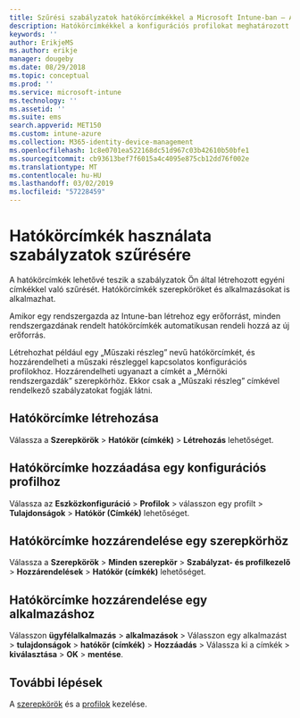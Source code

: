 ```yaml
---
title: Szűrési szabályzatok hatókörcímkékkel a Microsoft Intune-ban – Azure | Microsoft Docs
description: Hatókörcímkékkel a konfigurációs profilokat meghatározott szerepkörök szerint szűrheti.
keywords: ''
author: ErikjeMS
ms.author: erikje
manager: dougeby
ms.date: 08/29/2018
ms.topic: conceptual
ms.prod: ''
ms.service: microsoft-intune
ms.technology: ''
ms.assetid: ''
ms.suite: ems
search.appverid: MET150
ms.custom: intune-azure
ms.collection: M365-identity-device-management
ms.openlocfilehash: 1c8e0701ea522168dc51d967c03b42610b50bfe1
ms.sourcegitcommit: cb93613bef7f6015a4c4095e875cb12dd76f002e
ms.translationtype: MT
ms.contentlocale: hu-HU
ms.lasthandoff: 03/02/2019
ms.locfileid: "57228459"
---
```

# <a name="use-scope-tags-to-filter-policies"></a>Hatókörcímkék használata szabályzatok szűrésére

A hatókörcímkék lehetővé teszik a szabályzatok Ön által létrehozott egyéni címkékkel való szűrését. Hatókörcímkék szerepköröket és alkalmazásokat is alkalmazhat.

Amikor egy rendszergazda az Intune-ban létrehoz egy erőforrást, minden rendszergazdának rendelt hatókörcímkék automatikusan rendeli hozzá az új erőforrás.

Létrehozhat például egy „Műszaki részleg” nevű hatókörcímkét, és hozzárendelheti a műszaki részleggel kapcsolatos konfigurációs profilokhoz. Hozzárendelheti ugyanazt a címkét a „Mérnöki rendszergazdák” szerepkörhöz. Ekkor csak a „Műszaki részleg” címkével rendelkező szabályzatokat fogják látni.

## <a name="to-create-a-scope-tag"></a>Hatókörcímke létrehozása

Válassza a **Szerepkörök** > **Hatókör (címkék)** > **Létrehozás** lehetőséget.

## <a name="to-add-a-scope-tag-to-a-configuration-profile"></a>Hatókörcímke hozzáadása egy konfigurációs profilhoz

Válassza az **Eszközkonfiguráció** > **Profilok** > válasszon egy profilt > **Tulajdonságok** > **Hatókör (Címkék)** lehetőséget.

## <a name="to-assign-a-scope-tag-to-a-role"></a>Hatókörcímke hozzárendelése egy szerepkörhöz

Válassza a **Szerepkörök** > **Minden szerepkör** > **Szabályzat- és profilkezelő** > **Hozzárendelések** >  **Hatókör (címkék)** lehetőséget.

## <a name="to-assign-a-scope-tag-to-an-app"></a>Hatókörcímke hozzárendelése egy alkalmazáshoz

Válasszon **ügyfélalkalmazás** > **alkalmazások** > Válasszon egy alkalmazást > **tulajdonságok** > **hatókör (címkék)**  >  **Hozzáadás** > Válassza ki a címkék > **kiválasztása** > **OK** > **mentése**.


## <a name="next-steps"></a>További lépések

A [szerepkörök](role-based-access-control.md) és a [profilok](device-profile-assign.md) kezelése.

